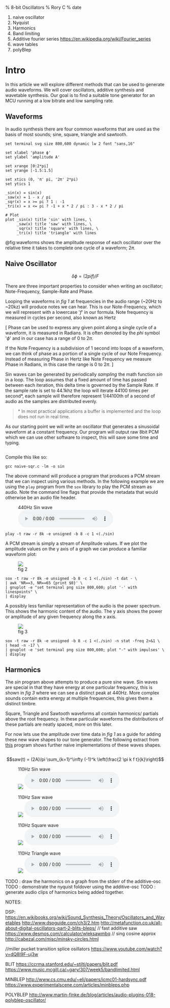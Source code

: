 % 8-bit Oscillators
% Rory C
% date

1. naive oscillator
2. Nyquist
3. Harmonics
5. Band limiting
4. Additive fourier series https://en.wikipedia.org/wiki/Fourier_series
6. wave tables
7. polyBlep


# Intro

In this article we will explore different methods that can be used to generate
audio waveforms. We will cover oscillators, additive synthesis and wavetable
synthesis. Our goal is to find a suitable tone generator for an MCU running at
a low bitrate and low sampling rate.

## Waveforms

In audio synthesis there are four common waveforms that are used as the basis of
most sounds; sine, square, triangle and sawtooth.

```{#fig:waveforms .gnuplot format=SVG source=true}
set terminal svg size 800,600 dynamic lw 2 font "sans,16"

set xlabel 'phase ϕ'
set ylabel 'amplitude A'

set xrange [0:2*pi]
set yrange [-1.5:1.5]

set xtics (0, 'π' pi, '2π' 2*pi)
set ytics 1

_sin(x) = sin(x)
_saw(x) = 1 - x / pi
_sqr(x) = x >= pi ? 1 : -1
_tri(x) = x <= pi ? -1 + x * 2 / pi : 3 - x * 2 / pi

# Plot
plot _sin(x) title 'sin' with lines, \
     _saw(x) title 'saw' with lines, \
     _sqr(x) title 'square' with lines, \
     _tri(x) title 'triangle' with lines 
```

@fig:waveforms shows the amplitude response of each oscillator over the relative
time it takes to complete one cycle of a waveform; $2\pi$.


## Naive Oscillator

$$\delta\phi = (2 pi f)/F$$

There are three important properties to consider when writing an oscillator;
Note-Frequency, Sample-Rate and Phase. 

Looping the waveforms in _fig 1_ at frequencies in the audio range (~20Hz to
~20kz) will produce notes we can hear. This is our Note-Frequency, which we will
represent with a lowercase '_f_' in our formula. Note frequency is measured in
cycles per second, also known as Hertz

[
Phase can be used to express any given point along a single cycle of a waveform,
it is measured in Radians. It is often denoted by the _phi_ symbol '$\phi$' and in
our case has a range of 0 to $2\pi$.

If the Note Frequency is a subdivision of 1 second into loops of a
waveform, we can think of phase as a portion of a single cycle of our Note
Frequency. Instead of measuring Phase in Hertz like Note Frequency we measure
Phase in Radians, in this case the range is 0 to $2\pi$.
]

Sin waves can be generated by periodically _sampling_ the math function _sin_ in
a loop. The loop assumes that a fixed amount of time has passed between each
iteration, this delta time is governed by the Sample Rate. If the sample rate is
set to 44.1khz the loop will iterate 44100 times per second\*, each sample will
therefore represent 1/44100th of a second of audio as the samples are
distributed evenly.

> \* In most practical applications a buffer is implemented and the loop does not
>   run in real time.

As our starting point we will write an oscillator that generates a sinusoidal
waveform at a constant frequency. Our program will output raw 8bit PCM which we
can use other software to inspect, this will save some time and typing.

```{.c include=naive-sin.c}
```

Compile this like so:

    gcc naive-sqr.c -lm -o sin

The above command will produce a program that produces a PCM stream that we can
inspect using various methods. In the following example we are using the `play`
program from the `sox` library to play the PCM stream as audio. Note the command
line flags that provide the metadata that would otherwise be an audio file
header.

<figure>
    <figcaption>440Hz Sin wave</figcaption>
    <audio controls src="./sin440.wav"> </audio> 
</figure>

    play -t raw -r 8k -e unsigned -b 8 -c 1 <(./sin)

A PCM stream is simply a stream of Amplitude values. If we plot the amplitude
values on the y axis of a graph we can produce a familiar waveform plot:

<figure>
    <img src="./naive-sin-waveform.svg">
    <figcaption>fig 2</figcaption>
</figure>

    sox -t raw -r 8k -e unsigned -b 8 -c 1 <(./sin) -t dat - \
    | awk 'NR==3, NR==65 {print $0}' \
    | gnuplot -e "set terminal png size 800,600; plot '-' with linespoints" \
    | display


A possibly less familiar representation of the audio is the power spectrum. This
shows the harmonic content of the audio. The y axis shows the power or amplitude
of any given frequency along the x axis.


<figure>
    <img src="./naive-sin-fpower.svg">
    <figcaption>fig 3</figcaption>
</figure>

    sox -t raw -r 8k -e unsigned -b 8 -c 1 <(./sin) -n stat -freq 2>&1 \
    | head -n -17 \
    | gnuplot -e 'set terminal png size 800,600; plot "-" with impulses' \
    | display

## Harmonics

The _sin_ program above attempts to produce a pure sine wave. Sin waves are
special in that they have energy at one particular frequency, this is shown in
_fig 3_ where we can see a distinct peak at 440Hz. More complex sounds contain
extra energy at multiple frequencies, this gives them a distinct timbre.

Square, Triangle and Sawtooth waveforms all contain harmonics/ partials above
the root frequency. In these particular waveforms the distributions of these
partials are neatly spaced, more on this later. 

For now lets use the amplitude over time data in _fig 1_ as a guide for adding
these new wave shapes to our tone generator. The following extract from
[this](./naive-multi.c) program shows further naive implementations of these
waves shapes.

``` {.c include=naive-multi.c snippet=main-loop dedent=4} 
```

$$saw(t) = (2A)/pi \sum_{k=1}^\infty (-1)^k \left(\frac{2 \pi k f t}{k}\right)$$

<figure>
    <figcaption>110Hz Sin wave</figcaption>
    <img src="./sin110.png">
    <audio controls src="./sin110.wav"> </audio> 
</figure>
<figure>
    <figcaption>110Hz Saw wave</figcaption>
    <img src="./saw110.png">
    <audio controls src="./saw110.wav"> </audio> 
</figure>
<figure>
    <figcaption>110Hz Square wave</figcaption>
    <img src="./sqr110.png">
    <audio controls src="./sqr110.wav"> </audio> 
</figure>
<figure>
    <figcaption>110Hz Triangle wave</figcaption>
    <img src="./tri110.png">
    <audio controls src="./tri110.wav"> </audio> 
</figure>




TODO : draw the harmonics on a graph from the stderr of the additive-osc
TODO : demonstrate the nyquist foldover using the additive-osc
TODO : generate audio clips of harmonics being added together.

NOTES:

DSP:
https://en.wikibooks.org/wiki/Sound_Synthesis_Theory/Oscillators_and_Wavetables
http://www.dspguide.com/ch3/2.htm
http://metafunction.co.uk/all-about-digital-oscillators-part-2-blits-bleps/
// fast additive saw
https://www.desmos.com/calculator/wleksawmbq
// sing cosine approx
http://cabezal.com/misc/minsky-circles.html

//miller pucket transition splice osillators
https://www.youtube.com/watch?v=dQ8I9F-uj3w

BLIT
https://ccrma.stanford.edu/~stilti/papers/blit.pdf
https://www.music.mcgill.ca/~gary/307/week5/bandlimited.html

MINBLEP
http://www.cs.cmu.edu/~eli/papers/icmc01-hardsync.pdf
https://www.experimentalscene.com/articles/minbleps.php

POLYBLEP
http://www.martin-finke.de/blog/articles/audio-plugins-018-polyblep-oscillator/

